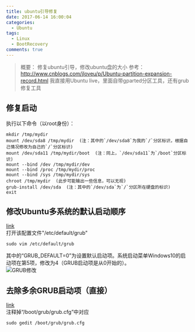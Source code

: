 ```yaml
---
title: ubuntu引导修复
date: 2017-06-14 16:00:04
categories:
  - Ubuntu
tags:
  - Linux
  - BootRecovery
comments: true
---
```


> 概要：
> 修复ubuntu引导，修改ubuntu盘的大小
> 参考：http://www.cnblogs.com/jloveu/p/Ubuntu-partition-expansion-record.html
> 我直接用Ubuntu live，里面自带gparted分区工具，还有grub修复工具
<!-- more -->

## 修复启动
执行以下命令（以root身份）：
```shell
mkdir /tmp/mydir
mount /dev/sda8 /tmp/mydir  (注：其中的`/dev/sda8`为我的`/`分区标识，根据自己情况修改为自己的`/`分区标识)
mount /dev/sda11 /tmp/mydir/boot  (注：同上，`/dev/sda11`为`/boot`分区标识)
mount --bind /dev /tmp/mydir/dev
mount --bind /proc /tmp/mydir/proc
mount --bind /sys /tmp/mydir/sys
chroot /tmp/mydir  (此步可能输出一些信息，可以无视)
grub-install /dev/sda  (注：其中的`/dev/sda`为`/`分区所在硬盘的标识)
exit

```

## 修改Ubuntu多系统的默认启动顺序
[link](http://jingyan.baidu.com/article/f71d60379e16021ab641d1ab.html)   
打开该配置文件"/etc/default/grub"
```shell
sudo vim /etc/default/grub
```
其中的“GRUB_DEFAULT=0”为设置默认启动项。系统启动菜单Windows10的启动项在第5项，修改为4（GRUB启动项是从0开始的）。  
![GRUB修改](http://c.hiphotos.baidu.com/exp/w=500/sign=3805fd3b67d0f703e6b295dc38fa5148/d52a2834349b033be9a357f610ce36d3d539bdf7.jpg)

## 去除多余GRUB启动项（直接）
[link](https://zhidao.baidu.com/question/472571337.html)  
注释掉“/boot/grub/grub.cfg”中对应
```shell
sudo gedit /boot/grub/grub.cfg
```
